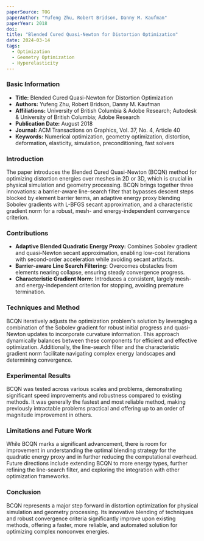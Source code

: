 ```yaml
---
paperSource: TOG
paperAuthor: "Yufeng Zhu, Robert Bridson, Danny M. Kaufman"
paperYear: 2018
doi: 
title: "Blended Cured Quasi-Newton for Distortion Optimization"
date: 2024-03-14
tags: 
  - Optimization
  - Geometry Optimization
  - Hyperelasticity
---
```


### Basic Information

- **Title:** Blended Cured Quasi-Newton for Distortion Optimization
- **Authors:** Yufeng Zhu, Robert Bridson, Danny M. Kaufman
- **Affiliations:** University of British Columbia & Adobe Research; Autodesk & University of British Columbia; Adobe Research
- **Publication Date:** August 2018
- **Journal:** ACM Transactions on Graphics, Vol. 37, No. 4, Article 40
- **Keywords:** Numerical optimization, geometry optimization, distortion, deformation, elasticity, simulation, preconditioning, fast solvers

### Introduction

The paper introduces the Blended Cured Quasi-Newton (BCQN) method for optimizing distortion energies over meshes in 2D or 3D, which is crucial in physical simulation and geometry processing. BCQN brings together three innovations: a barrier-aware line-search filter that bypasses descent steps blocked by element barrier terms, an adaptive energy proxy blending Sobolev gradients with L-BFGS secant approximation, and a characteristic gradient norm for a robust, mesh- and energy-independent convergence criterion.

### Contributions

- **Adaptive Blended Quadratic Energy Proxy:** Combines Sobolev gradient and quasi-Newton secant approximation, enabling low-cost iterations with second-order acceleration while avoiding secant artifacts.
- **Barrier-aware Line Search Filtering:** Overcomes obstacles from elements nearing collapse, ensuring steady convergence progress.
- **Characteristic Gradient Norm:** Introduces a consistent, largely mesh- and energy-independent criterion for stopping, avoiding premature termination.

### Techniques and Method

BCQN iteratively adjusts the optimization problem's solution by leveraging a combination of the Sobolev gradient for robust initial progress and quasi-Newton updates to incorporate curvature information. This approach dynamically balances between these components for efficient and effective optimization. Additionally, the line-search filter and the characteristic gradient norm facilitate navigating complex energy landscapes and determining convergence.

### Experimental Results

BCQN was tested across various scales and problems, demonstrating significant speed improvements and robustness compared to existing methods. It was generally the fastest and most reliable method, making previously intractable problems practical and offering up to an order of magnitude improvement in others.

### Limitations and Future Work

While BCQN marks a significant advancement, there is room for improvement in understanding the optimal blending strategy for the quadratic energy proxy and in further reducing the computational overhead. Future directions include extending BCQN to more energy types, further refining the line-search filter, and exploring the integration with other optimization frameworks.

### Conclusion

BCQN represents a major step forward in distortion optimization for physical simulation and geometry processing. Its innovative blending of techniques and robust convergence criteria significantly improve upon existing methods, offering a faster, more reliable, and automated solution for optimizing complex nonconvex energies.